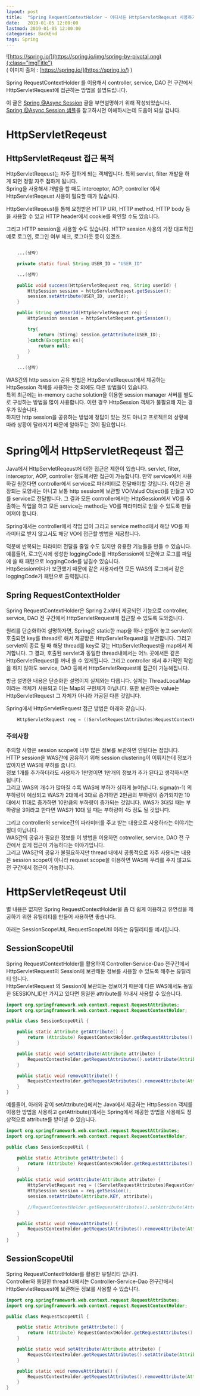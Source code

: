 ```yaml
---
layout: post
title:  "Spring RequestContextHolder - 어디서든 HttpServletReqeust 사용하기"
date:   2019-01-05 12:00:00 
lastmod: 2019-01-05 12:00:00  
categories: BackEnd
tags: Spring 
---
```


![https://spring.io/](https://spring.io/img/spring-by-pivotal.png){:class="imgTitle"}  
( 이미지 출처 : [https://spring.io/](https://spring.io/) )  

Spring RequestContextHolder 를 이용해서 controller, service, DAO 전 구간에서 HttpServletRequest에 접근하는 방법을 설명드립니다.  

<!--more-->

이 글은 [Spring @Async Session](/BackEnd/SpringAsyncSession.html) 글을 부연설명하기 위해 작성되었습니다.  
[Spring @Async Session 샘플](https://github.com/dveamer/SpringBootSample/tree/master/AsyncSession)을 참고하시면 이해하시는데 도움이 되실 겁니다.  

# HttpServletReqeust

## HttpServletReqeust 접근 목적

HttpServletReqeust는 자주 접하게 되는 객체입니다. 특히 servlet, filter 개발을 하게 되면 정말 자주 접하게 됩니다.  
Spring을 사용해서 개발을 할 때도 interceptor, AOP, controller 에서 HttpServletReqeust 사용이 필요할 때가 많습니다.  

HttpServletReqeust를 통해 요청받은 HTTP URI, HTTP method, HTTP body 등을 사용할 수 있고 HTTP header에서 cookie를 확인할 수도 있습니다.  

그리고 HTTP session을 사용할 수도 있습니다. HTTP session 사용의 가장 대표적인 예로 로그인, 로그인 여부 체크, 로그아웃 등이 있겠죠.  

~~~java

    ...(생략)

    private static final String USER_ID = "USER_ID"

    ...(생략)

    public void success(HttpServletRequest req, String userId) {
        HttpSession session = httpServletRequest.getSession();
        session.setAttribute(USER_ID, userId);
    }

    public String getUserId(HttpServletRequest req) {
        HttpSession session = httpServletRequest.getSession();

        try{
            return (Stirng) session.getAttribute(USER_ID);
        }catch(Exception ex){
            return null;
        }
    }

    ...(생략)

~~~

WAS간의 http session 공유 방법은 HttpServletReqeust에서 제공하는 HttpSession 객체를 사용하는 것 외에도 다른 방법들이 있습니다.  
특히 최근에는 in-memory cache solution을 이용한 session manager 서버를 별도로 구성하는 방법을 많이 사용합니다. 이런 경우 HttpSession 객체가 불필요해 지는 경우가 있습니다.  
하지만 http session을 공유하는 방법에 정답이 있는 것도 아니고 프로젝트의 상황에 따라 상황이 달라지기 때문에 알아두는 것이 필요합니다.  


# Spring에서 HttpServletReqeust 접근

Java에서 HttpServletReqeust에 대한 접근은 제한이 있습니다. servlet, filter, interceptor, AOP, controller 정도에서만 접근이 가능합니다. 만약 service에서 사용하길 원한다면 controller에서 service로 파라미터로 전달해야할 것입니다. 이것은 권장되는 모양새는 아니고 보통 http session에 보관할 VO(Valud Object)를 만들고 VO를 service로 전달합니다. 그 결과 모든 controller에서는 HttpSession에서 VO를 추출하는 작업을 하고 모든 service는 method는 VO를 파라미터로 받을 수 있도록 만들어져야 합니다.  

Spring에서는 controller에서 작업 없이 그리고 service method에서 해당 VO를 파라미터로 받지 않고서도 해당 VO에 접근할 방법을 제공합니다.  

덕분에 반복되는 파라미터 전달을 줄일 수도 있지만 유용한 기능들을 만들 수 있습니다.  
예를들어, 로그인시에 생성한 loggingCode를 HttpSerssion에 보관하고 로그를 파일에 쓸 때 패턴으로 loggingCode를 남길수 있습니다.  
HttpSession에다가 보관했기 때문에 같은 사용자라면 모든 WAS의 로그에서 같은 loggingCode가 패턴으로 출력됩니다.  

## Spring RequestContextHolder

Spring RequestContextHolder은 Spring 2.x부터 제공되던 기능으로 controller, service, DAO 전 구간에서 HttpServletRequest에 접근할 수 있도록 도와줍니다.  

원리를 단순화하여 설명하자면, Spring은 static한 map을 하나 만들어 놓고 servlet이 호출되면 key를 thread로 해서 제공받은 HttpServletRequest을 보관합니다. 그리고 servlet이 종료 될 때 해당 thread를 key로 갖는 HttpServletRequest을 map에서 제거합니다. 그 결과, 호출된 servlet과 동일한 thread내에서는 어느 곳에서든 같은 HttpServletRequest를 꺼내 쓸 수 있게됩니다. 그리고 controller 에서 추가적인 작업을 하지 않아도 service, DAO 등에서 HttpServletRequest에 접근이 가능해집니다.  

방금 설명한 내용은 단순화한 설명이지 실제와는 다릅니다. 실제는 ThreadLocalMap 이라는 객체가 사용되고 이는 Map의 구현체가 아닙니다. 또한 보관하는 value는 HttpServletRequest 그 자체가 아니라 가공된 다른 것입니다.  

Spring에서 HttpServletRequest 접근 방법은 아래와 같습니다.  

~~~java
    HttpServletRequest req = ((ServletRequestAttributes)RequestContextHolder.getRequestAttributes()).getRequest();
~~~

### 주의사항 

주의할 사항은 session scope에 너무 많은 정보를 보관하면 안된다는 점입니다.  
HTTP session을 WAS간에 공유하기 위해 session clustering이 이뤄지는데 정보가 많아지면 WAS에 부하를 줍니다.  
정보 1개를 추가하더라도 사용자가 1만명이면 1만개의 정보가 추가 된다고 생각하시면 됩니다.  
그리고 WAS의 개수가 많아질 수록 WAS에 부하가 심하게 늘어납니다. sigma(n-1) 의 부하량이 예상되고 WAS가 2대에서 3대로 증가하면 2만큼의 부하량이 증가되지만 10대에서 11대로 증가하면 10만큼의 부하량이 증가되는 것입니다. WAS가 3대일 때는 부하량을 3이라고 한다면 WAS가 10대 일 때는 부하량이 45 정도 될 것입니다.  

그리고 controller와 service간의 파라미터를 주고 받는 대용으로 사용하라는 이야기는 절대 아닙니다.  
WAS간의 공유가 필요한 정보를 이 방법을 이용하면 cotnroller, service, DAO 전 구간에서 쉽게 접근이 가능하다는 이야기입니다.  
그리고 WAS간의 공유가 불필요하지만 thread 내에서 공통적으로 자주 사용되는 내용은 session scope이 아니라 requset scope을 이용하면 WAS에 무리를 주지 않고도 전 구간에서 접근이 가능합니다.  

# HttpServletReqeust Util

별 내용은 없지만 Spring RequestContextHolder을 좀 더 쉽게 이용하고 유연성을 제공하기 위한 유틸리티를 만들어 사용하면 좋습니다.  

아래는 SessionScopeUtil, RequestScopeUtil 이라는 유틸리티를 예시입니다.  

## SessionScopeUtil

Spring RequestContextHolder를 활용하여 Controller-Service-Dao 전구간에서 HttpServletRequest의 Session에 보관해둔 정보를 사용할 수 있도록 해주는 유틸리티 입니다.  
HttpServletRequest 의 Session에 보관되는 정보이기 때문에 다른 WAS에서도 동일한 SESSION_ID만 가지고 있다면 동일한 attribute를 꺼내서 사용할 수 있습니다.  

~~~java
import org.springframework.web.context.request.RequestAttributes;
import org.springframework.web.context.request.RequestContextHolder;

public class SessionScopeUtil {

    public static Attribute getAttribute() {
        return (Attribute) RequestContextHolder.getRequestAttributes().getAttribute(Attribute.KEY, RequestAttributes.SCOPE_SESSION);
    }

    public static void setAttribute(Attribute attribute) {
        RequestContextHolder.getRequestAttributes().setAttribute(Attribute.KEY, attribute, RequestAttributes.SCOPE_SESSION);
    }

    public static void removeAttribute() {
        RequestContextHolder.getRequestAttributes().removeAttribute(Attribute.KEY, RequestAttributes.SCOPE_SESSION);
    }
}
~~~

예를들어, 아래와 같이 setAttribute()에서는 Java에서 제공하는 HttpSession 객체를 이용한 방법을 사용하고 getAttribute()에서는 Spring에서 제공한 방법을 사용해도 정상적으로 attribute를 받아낼 수 있습니다.  

~~~java
import org.springframework.web.context.request.RequestAttributes;
import org.springframework.web.context.request.RequestContextHolder;

public class SessionScopeUtil {

    public static Attribute getAttribute() {
        return (Attribute) RequestContextHolder.getRequestAttributes().getAttribute(Attribute.KEY, RequestAttributes.SCOPE_SESSION);
    }

    public static void setAttribute(Attribute attribute) {
        HttpServletRequest req = ((ServletRequestAttributes)RequestContextHolder.getRequestAttributes()).getRequest();
        HttpSession session = req.getSession();
        session.setAttribute(Attribute.KEY, attribute);

        //RequestContextHolder.getRequestAttributes().setAttribute(Attribute.KEY, attribute, RequestAttributes.SCOPE_SESSION);
    }

    public static void removeAttribute() {
        RequestContextHolder.getRequestAttributes().removeAttribute(Attribute.KEY, RequestAttributes.SCOPE_SESSION);
    }
}
~~~

## SessionScopeUtil

Spring RequestContextHolder를 활용한 유틸리티 입니다.  
Controller와 동일한 thread 내에서는 Controller-Service-Dao 전구간에서 HttpServletRequest에 보관해둔 정보를 사용할 수 있습니다.  

~~~java
import org.springframework.web.context.request.RequestAttributes;
import org.springframework.web.context.request.RequestContextHolder;

public class RequestScopeUtil {

    public static Attribute getAttribute() {
        return (Attribute) RequestContextHolder.getRequestAttributes().getAttribute(Attribute.KEY, RequestAttributes.SCOPE_REQUEST);
    }

    public static void setAttribute(Attribute attribute) {
        RequestContextHolder.getRequestAttributes().setAttribute(Attribute.KEY, attribute, RequestAttributes.SCOPE_REQUEST);
    }

    public static void removeAttribute() {
        RequestContextHolder.getRequestAttributes().removeAttribute(Attribute.KEY, RequestAttributes.SCOPE_REQUEST);
    }
}
~~~





